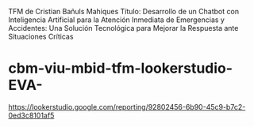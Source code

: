 TFM de Cristian Bañuls Mahiques Título: Desarrollo de un Chatbot con Inteligencia Artificial para la Atención Inmediata de Emergencias y Accidentes: Una Solución Tecnológica para Mejorar la Respuesta ante Situaciones Críticas

# cbm-viu-mbid-tfm-lookerstudio-EVA-
https://lookerstudio.google.com/reporting/92802456-6b90-45c9-b7c2-0ed3c8101af5
